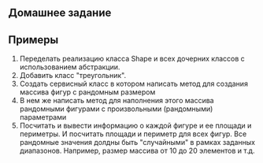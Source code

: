 ## Домашнее задание 

## Примеры 
1. Переделать реализацию класса Shape и всех дочерних классов с использованием абстракции.
2.  Добавить класс "треугольник".
3. Создать сервисный класс в котором написать метод для создания массива фигур с рандомным размером
4. В нем же написать метод для наполнения этого массива рандомными фигурами с произвольными (рандомными) параметрами
5. Посчитать и вывести информацию о каждой фигуре и ее площади и периметры. И посчитать площади и периметр для всех фигур.
   Все рандомные значения долдны быть "случайными" в рамках заданных диапазонов.
   Например, размер массива от 10 до 20 элементов и т.д.

